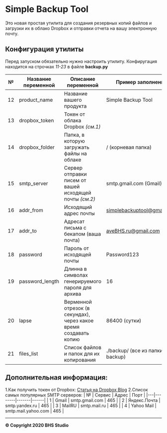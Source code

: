 # Simple Backup Tool
Это новая простая утилита для создания резервных копий файлов и загрузки их в облако Dropbox и отправки отчета на вашу электронную почту.

## Конфигурация утилиты
Перед запуском обязательно нужно настроить утилиту.
Конфиругация находится на строчках _11-23_ в файле **backup.py**

| №  | Название переменной | Описание переменной | Пример заполнения  |
|----|---------------------|---------------------|--------------------|
| 12 | product_name        | Название вашего продукта                    | Simple Backup Tool                   |
| 13 | dropbox_token       | Токен от облака Dropbox _(см.1)_                    |                    |
| 14 | dropbox_folder      | Папка, в которую загружать файлы на облаке                    | / (корневая папка)                   |
| 15 | smtp_server      | Сервер отправки писем от вашей исходящей почты _(см.2)_                    | smtp.gmail.com (Gmail)      |
| 16 | addr_from      | Исходящий адрес почты                    | simplebackuptool@gmail.com                   |
| 17 | addr_to      | Адресат письма с бекапом (ваша почта)                    | aveBHS.ru@gmail.com                   |
| 18 | password      | Пароль от исходящей почты                    | Password123                    |
| 19 | password_length      | Длинна в символах генерируемого пароля для архива                    |    16 |
| 20 | lapse      | Верменной отрезок (в секундах), через какое время создавать копию                    | 86400 (сутки)        |
| 21 | files_list      | Список файлов и папок для их копирования                    | ./backup/ (все из папки backup)     |

## Дополнительная информация:
1.Как получить токен от Dropbox: [Статья на Dropbox Blog](https://blogs.dropbox.com/developers/2014/05/generate-an-access-token-for-your-own-account/ 'Открыть статью')
2.Список самых популярных SMTP серверов:
| № | Сервис | Адрес | Порт |
|---|--------|-------|------|
| 1 | Gmail | smtp.gmail.com | 465 |
| 2 | Яндекс.Почта | smtp.yandex.ru | 465 |
| 3 | MailRU | smtp.mail.ru | 465 |
| 4 | Yahoo Mail | smtp.mail.yahoo.com | 465 |

* * *

**© Copyright 2020 BHS Studio**
